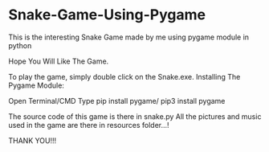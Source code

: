 # Snake-Game-Using-Pygame
This is the interesting  Snake Game  made by me  using pygame module in python 

Hope You Will Like The Game.

To play the game, simply double click on the Snake.exe.
Installing The Pygame Module:

Open Terminal/CMD
Type pip install pygame/ pip3 install pygame

The source code of this game is there in snake.py
All the pictures and music used in the game are there in resources folder...!

THANK YOU!!!

